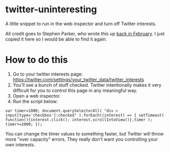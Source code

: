 # twitter-uninteresting
A little snippet to run in the web inspector and turn off Twitter interests.


All credit goes to Stephen Parker, who wrote this up [back in February](https://www.neowin.net/news/turn-off-topic-suggestions-and-interests-at-twitter-with-this-handy-script/). I just copied it here so I would be able to find it again.

# How to do this
1. Go to your twitter interests page: https://twitter.com/settings/your_twitter_data/twitter_interests
2. You'll see a bunch of stuff checked. Twitter intentionally makes it very difficult for you to control this page in any meaningful way. 
3. Open a web inspector. 
4. Run the script below:

```
var timer=1000; document.querySelectorAll( "div > input[type='checkbox']:checked" ).forEach((interest) => { setTimeout( function(){interest.click(); interest.scrollIntoView()},timer ); timer+=2000; });
```

You can change the timer values to something faster, but Twitter will throw more "over capacity" errors. They really don't want you controlling your own interests.
